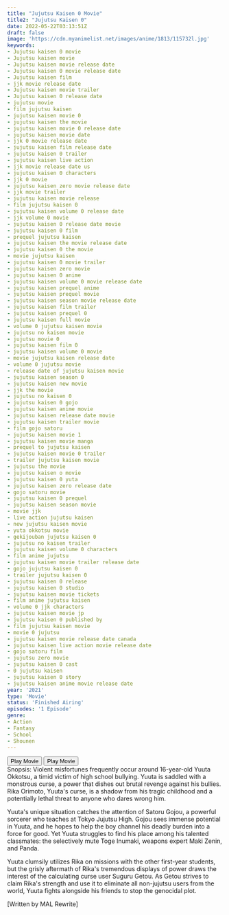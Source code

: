 ```yaml
---
title: "Jujutsu Kaisen 0 Movie"
title2: "Jujutsu Kaisen 0"
date: 2022-05-22T03:13:51Z
draft: false
image: 'https://cdn.myanimelist.net/images/anime/1813/115732l.jpg'
keywords:
- Jujutsu kaisen 0 movie
- Jujutsu kaisen movie
- Jujutsu kaisen movie release date
- Jujutsu kaisen 0 movie release date
- Jujutsu kaisen film
- jjk movie release date
- Jujutsu kaisen movie trailer
- Jujutsu kaisen 0 release date
- jujutsu movie
- film jujutsu kaisen
- jujutsu kaisen movie 0
- jujutsu kaisen the movie
- jujutsu kaisen movie 0 release date
- jujutsu kaisen movie date
- jjk 0 movie release date
- jujutsu kaisen film release date
- jujutsu kaisen 0 trailer
- jujutsu kaisen live action
- jjk movie release date us
- jujutsu kaisen 0 characters
- jjk 0 movie
- jujutsu kaisen zero movie release date
- jjk movie trailer
- jujutsu kaisen movie release
- film jujutsu kaisen 0
- jujutsu kaisen volume 0 release date
- jjk volume 0 movie
- jujutsu kaisen 0 release date movie
- jujutsu kaisen 0 film
- prequel jujutsu kaisen
- jujutsu kaisen the movie release date
- jujutsu kaisen 0 the movie
- movie jujutsu kaisen
- jujutsu kaisen 0 movie trailer
- jujutsu kaisen zero movie
- jujutsu kaisen 0 anime
- jujutsu kaisen volume 0 movie release date
- jujutsu kaisen prequel anime
- jujutsu kaisen prequel movie
- jujutsu kaisen season movie release date
- jujutsu kaisen film trailer
- jujutsu kaisen prequel 0
- jujutsu kaisen full movie
- volume 0 jujutsu kaisen movie
- jujutsu no kaisen movie
- jujutsu movie 0
- jujutsu kaisen film 0
- jujutsu kaisen volume 0 movie
- movie jujutsu kaisen release date
- volume 0 jujutsu movie
- release date of jujutsu kaisen movie
- jujutsu kaisen season 0
- jujutsu kaisen new movie
- jjk the movie
- jujutsu no kaisen 0
- jujutsu kaisen 0 gojo
- jujutsu kaisen anime movie
- jujutsu kaisen release date movie
- jujutsu kaisen trailer movie
- film gojo satoru
- jujutsu kaisen movie 1
- jujutsu kaisen movie manga
- prequel to jujutsu kaisen
- jujutsu kaisen movie 0 trailer
- trailer jujutsu kaisen movie
- jujutsu the movie
- jujutsu kaisen o movie
- jujutsu kaisen 0 yuta
- jujutsu kaisen zero release date
- gojo satoru movie
- jujutsu kaisen 0 prequel
- jujutsu kaisen season movie
- movie jjk
- live action jujutsu kaisen
- new jujutsu kaisen movie
- yuta okkotsu movie
- gekijouban jujutsu kaisen 0
- jujutsu no kaisen trailer
- jujutsu kaisen volume 0 characters
- film anime jujutsu
- jujutsu kaisen movie trailer release date
- gojo jujutsu kaisen 0
- trailer jujutsu kaisen 0
- jujutsu kaisen 0 release
- jujutsu kaisen 0 studio
- jujutsu kaisen movie tickets
- film anime jujutsu kaisen
- volume 0 jjk characters
- jujutsu kaisen movie jp
- jujutsu kaisen 0 published by
- film jujutsu kaisen movie
- movie 0 jujutsu
- jujutsu kaisen movie release date canada
- jujutsu kaisen live action movie release date
- gojo satoru film
- jujutsu zero movie
- jujutsu kaisen 0 cast
- 0 jujutsu kaisen
- jujutsu kaisen 0 story
- jujutsu kaisen anime movie release date
year: '2021'
type: 'Movie'
status: 'Finished Airing'
episodes: '1 Episode'
genre:
- Action
- Fantasy
- School
- Shounen
---
```


<div class="d-g ai-c gg-5">
<button onclick="window.open('?kwf=anime/JujutsuKaisen0/Jujutsu Kaisen 0 The Movie')">Play Movie</button>
<button onclick="window.open('?gog=jujutsu-kaisen-0-episode-1')">Play Movie</button>
</div>
<div class="bc-1 p-5 d-g gg-5">Snopsis: Violent misfortunes frequently occur around 16-year-old Yuuta Okkotsu, a timid victim of high school bullying. Yuuta is saddled with a monstrous curse, a power that dishes out brutal revenge against his bullies. Rika Orimoto, Yuuta's curse, is a shadow from his tragic childhood and a potentially lethal threat to anyone who dares wrong him.

Yuuta's unique situation catches the attention of Satoru Gojou, a powerful sorcerer who teaches at Tokyo Jujutsu High. Gojou sees immense potential in Yuuta, and he hopes to help the boy channel his deadly burden into a force for good. Yet Yuuta struggles to find his place among his talented classmates: the selectively mute Toge Inumaki, weapons expert Maki Zenin, and Panda.

Yuuta clumsily utilizes Rika on missions with the other first-year students, but the grisly aftermath of Rika's tremendous displays of power draws the interest of the calculating curse user Suguru Getou. As Getou strives to claim Rika's strength and use it to eliminate all non-jujutsu users from the world, Yuuta fights alongside his friends to stop the genocidal plot.

[Written by MAL Rewrite]</div>